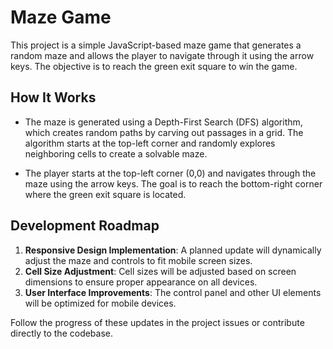 # Maze Game

This project is a simple JavaScript-based maze game that generates a random maze and allows the player to navigate through it using the arrow keys. The objective is to reach the green exit square to win the game.

## How It Works

- The maze is generated using a Depth-First Search (DFS) algorithm, which creates random paths by carving out passages in a grid. The algorithm starts at the top-left corner and randomly explores neighboring cells to create a solvable maze.

- The player starts at the top-left corner (0,0) and navigates through the maze using the arrow keys. The goal is to reach the bottom-right corner where the green exit square is located.

## Development Roadmap

1. **Responsive Design Implementation**: A planned update will dynamically adjust the maze and controls to fit mobile screen sizes.
2. **Cell Size Adjustment**: Cell sizes will be adjusted based on screen dimensions to ensure proper appearance on all devices.
3. **User Interface Improvements**: The control panel and other UI elements will be optimized for mobile devices.

Follow the progress of these updates in the project issues or contribute directly to the codebase.

